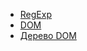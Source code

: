 + [RegExp](https://developer.mozilla.org/ru/docs/Web/JavaScript/Reference/Global_Objects/RegExp)
+ [DOM](https://learn.javascript.ru/browser-environment)
+ [Дерево DOM](https://learn.javascript.ru/dom-nodes)